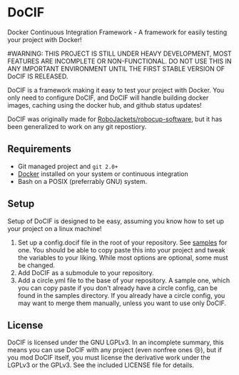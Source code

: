 # DoCIF
Docker Continuous Integration Framework - A framework for easily testing your project with Docker!

#WARNING: THIS PROJECT IS STILL UNDER HEAVY DEVELOPMENT, MOST FEATURES ARE INCOMPLETE OR NON-FUNCTIONAL. DO NOT USE THIS IN ANY IMPORTANT ENVIRONMENT UNTIL THE FIRST STABLE VERSION OF DoCIF IS RELEASED.

DoCIF is a framework making it easy to test your project with Docker. You only need to configure DoCIF, and DoCIF will handle building docker images, caching using the docker hub, and github status updates!

DoCIF was originally made for [RoboJackets/robocup-software](https://www.github.com/robojackets/robocup-software), but it has been generalized to work on any git repostiory.


## Requirements
* Git managed project and `git 2.0+`
* [Docker](https://www.docker.com) installed on your system or continuous integration
* Bash on a POSIX (preferrably GNU) system.

## Setup
Setup of DoCIF is designed to be easy, assuming you know how to set up your project on a linux machine!

1. Set up a config.docif file in the root of your repository. See [samples](./sample/sample-config.docif) for one. You should be able to copy paste this into your project and tweak the variables to your liking. While most options are
optional, some must be changed.
2. Add DoCIF as a submodule to your repository.
3. Add a circle.yml file to the base of your repository. A sample one, which you can copy paste if you don't already have a circle config, can be found in the samples directory. If you already have a circle config, you may want to merge them manually, unless you want to use only DoCIF.

## License
DoCIF is licensed under the GNU LGPLv3. In an incomplete summary, this means you can use DoCIF with any project (even nonfree ones :cry:), but if you mod DoCIF itself, you must license the derivative work under the LGPLv3 or the GPLv3. See the included LICENSE file for details.
